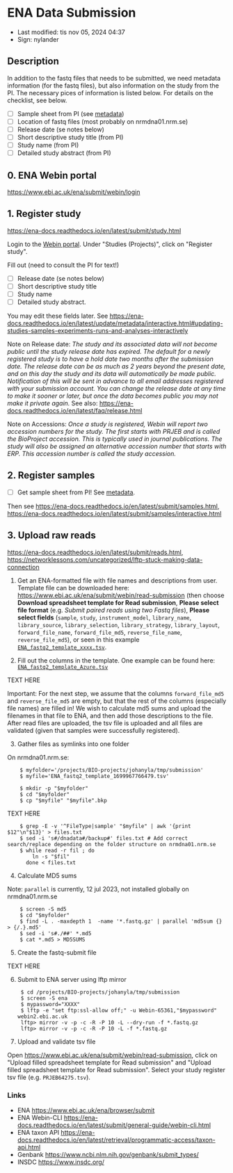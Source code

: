 # ENA Data Submission

- Last modified: tis nov 05, 2024  04:37
- Sign: nylander

## Description

In addition to the fastq files that needs to be submitted, we need metadata
information (for the fastq files), but also information on the study from the
PI. The necessary pices of information is listed below. For details on the
checklist, see below.

- [ ] Sample sheet from PI (see [metadata](../metadata/README.md))
- [ ] Location of fastq files (most probably on nrmdna01.nrm.se)
- [ ] Release date (se notes below)
- [ ] Short descriptive study title (from PI)
- [ ] Study name (from PI)
- [ ] Detailed study abstract (from PI)

## 0. ENA Webin portal

<https://www.ebi.ac.uk/ena/submit/webin/login>

## 1. Register study

<https://ena-docs.readthedocs.io/en/latest/submit/study.html>

Login to the [Webin portal](https://www.ebi.ac.uk/ena/submit/webin). Under
"Studies (Projects)", click on "Register study".

Fill out (need to consult the PI for text!)

 - [ ] Release date (se notes below)
 - [ ] Short descriptive study title
 - [ ] Study name
 - [ ] Detailed study abstract.

You may edit these fields later. See
<https://ena-docs.readthedocs.io/en/latest/update/metadata/interactive.html#updating-studies-samples-experiments-runs-and-analyses-interactively>

Note on Release date: *The study and its associated data will not become public
until the study release date has expired. The default for a newly registered
study is to have a hold date two months after the submission date. The release
date can be as much as 2 years beyond the present date, and on this day the
study and its data will automatically be made public. Notification of this will
be sent in advance to all email addresses registered with your submission
account. You can change the release date at any time to make it sooner or
later, but once the data becomes public you may not make it private again.* See
also: <https://ena-docs.readthedocs.io/en/latest/faq/release.html>

Note on Accessions: *Once a study is registered, Webin will report two
accession numbers for the study. The first starts with PRJEB and is called the
BioProject accession. This is typically used in journal publications. The study
will also be assigned an alternative accession number that starts with ERP.
This accession number is called the study accession.*

## 2. Register samples

- [ ] Get sample sheet from PI! See [metadata](../metadata/README.md).

Then see
<https://ena-docs.readthedocs.io/en/latest/submit/samples.html>,
<https://ena-docs.readthedocs.io/en/latest/submit/samples/interactive.html>

## 3. Upload raw reads

<https://ena-docs.readthedocs.io/en/latest/submit/reads.html>,
<https://networklessons.com/uncategorized/lftp-stuck-making-data-connection>

1. Get an ENA-formatted file with file names and descriptions from user.
   Template file can be downloaded here:
   <https://www.ebi.ac.uk/ena/submit/webin/read-submission> (then choose
   **Download spreadsheet template for Read submission**, **Please select file
   format** (e.g. *Submit paired reads using two Fastq files*), **Please select
   fields** (`sample`, `study`, `instrument_model`, `library_name`,
   `library_source`, `library_selection`, `library_strategy`, `library_layout`,
   `forward_file_name`, `forward_file_md5`, `reverse_file_name`,
   `reverse_file_md5`), or seen in this example
   [`ENA_fastq2_template_xxxx.tsv`](ENA_fastq2_template_xxxx.tsv).

2. Fill out the columns in the template. One example can be found here:
   [`ENA_fastq2_template_Azure.tsv`](ENA_fastq2_template_Azure.tsv)

TEXT HERE

   Important: For the next step, we assume that the columns `forward_file_md5`
   and `reverse_file_md5` are empty, but that the rest of the columns
   (especially file names) are filled in!  We wish to calculate md5 sums and
   upload the filenames in that file to ENA, and then add those descriptions to
   the file.  After read files are uploaded, the tsv file is uploaded and all
   files are validated (given that samples were successfully registered).

3. Gather files as symlinks into one folder

On nrmdna01.nrm.se:

        $ myfolder='/projects/BIO-projects/johanyla/tmp/submission'
        $ myfile='ENA_fastq2_template_1699967766479.tsv'

        $ mkdir -p "$myfolder"
        $ cd "$myfolder"
        $ cp "$myfile" "$myfile".bkp

TEXT HERE



        $ grep -E -v '^FileType|sample' "$myfile" | awk '{print $12"\n"$13}' > files.txt
        $ sed -i 's#/dnadata#/backup#' files.txt # Add correct search/replace depending on the folder structure on nrmdna01.nrm.se
        $ while read -r fil ; do
            ln -s "$fil"
          done < files.txt

4. Calculate MD5 sums

Note: `parallel` is currently, 12 jul 2023, not installed globally on nrmdna01.nrm.se

        $ screen -S md5
        $ cd "$myfolder"
        $ find -L . -maxdepth 1  -name '*.fastq.gz' | parallel 'md5sum {} > {/.}.md5'
        $ sed -i 's#./##' *.md5
        $ cat *.md5 > MD5SUMS

5. Create the fastq-submit file

TEXT HERE

6. Submit to ENA server using lftp mirror

        $ cd /projects/BIO-projects/johanyla/tmp/submission
        $ screen -S ena
        $ mypassword="XXXX"
        $ lftp -e "set ftp:ssl-allow off;" -u Webin-65361,"$mypassword" webin2.ebi.ac.uk
        lftp> mirror -v -p -c -R -P 10 -L --dry-run -f *.fastq.gz
        lftp> mirror -v -p -c -R -P 10 -L -f *.fastq.gz

7. Upload and validate tsv file

Open <https://www.ebi.ac.uk/ena/submit/webin/read-submission>,
click on "Upload filled spreadsheet template for Read submission" and
"Upload filled spreadsheet template for Read submission".
Select your study register tsv file (e.g. `PRJEB64275.tsv`).

### Links

- ENA <https://www.ebi.ac.uk/ena/browser/submit>
- ENA Webin-CLI <https://ena-docs.readthedocs.io/en/latest/submit/general-guide/webin-cli.html>
- ENA taxon API <https://ena-docs.readthedocs.io/en/latest/retrieval/programmatic-access/taxon-api.html>
- Genbank <https://www.ncbi.nlm.nih.gov/genbank/submit_types/>
- INSDC <https://www.insdc.org/>

